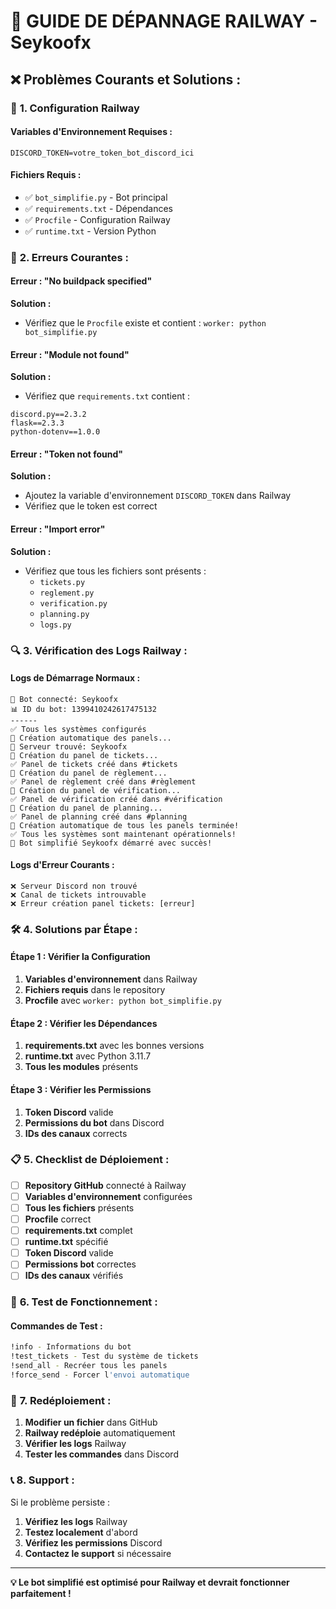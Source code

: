 # 🚀 GUIDE DE DÉPANNAGE RAILWAY - Seykoofx

## ❌ **Problèmes Courants et Solutions :**

### 🔧 **1. Configuration Railway**

#### **Variables d'Environnement Requises :**
```env
DISCORD_TOKEN=votre_token_bot_discord_ici
```

#### **Fichiers Requis :**
- ✅ `bot_simplifie.py` - Bot principal
- ✅ `requirements.txt` - Dépendances
- ✅ `Procfile` - Configuration Railway
- ✅ `runtime.txt` - Version Python

### 🚨 **2. Erreurs Courantes :**

#### **Erreur : "No buildpack specified"**
**Solution :**
- Vérifiez que le `Procfile` existe et contient : `worker: python bot_simplifie.py`

#### **Erreur : "Module not found"**
**Solution :**
- Vérifiez que `requirements.txt` contient :
```
discord.py==2.3.2
flask==2.3.3
python-dotenv==1.0.0
```

#### **Erreur : "Token not found"**
**Solution :**
- Ajoutez la variable d'environnement `DISCORD_TOKEN` dans Railway
- Vérifiez que le token est correct

#### **Erreur : "Import error"**
**Solution :**
- Vérifiez que tous les fichiers sont présents :
  - `tickets.py`
  - `reglement.py`
  - `verification.py`
  - `planning.py`
  - `logs.py`

### 🔍 **3. Vérification des Logs Railway :**

#### **Logs de Démarrage Normaux :**
```
🤖 Bot connecté: Seykoofx
📊 ID du bot: 1399410242617475132
------
✅ Tous les systèmes configurés
🚀 Création automatique des panels...
📡 Serveur trouvé: Seykoofx
🎫 Création du panel de tickets...
✅ Panel de tickets créé dans #tickets
📜 Création du panel de règlement...
✅ Panel de règlement créé dans #règlement
🔐 Création du panel de vérification...
✅ Panel de vérification créé dans #vérification
📅 Création du panel de planning...
✅ Panel de planning créé dans #planning
🎉 Création automatique de tous les panels terminée!
✅ Tous les systèmes sont maintenant opérationnels!
🚀 Bot simplifié Seykoofx démarré avec succès!
```

#### **Logs d'Erreur Courants :**
```
❌ Serveur Discord non trouvé
❌ Canal de tickets introuvable
❌ Erreur création panel tickets: [erreur]
```

### 🛠️ **4. Solutions par Étape :**

#### **Étape 1 : Vérifier la Configuration**
1. **Variables d'environnement** dans Railway
2. **Fichiers requis** dans le repository
3. **Procfile** avec `worker: python bot_simplifie.py`

#### **Étape 2 : Vérifier les Dépendances**
1. **requirements.txt** avec les bonnes versions
2. **runtime.txt** avec Python 3.11.7
3. **Tous les modules** présents

#### **Étape 3 : Vérifier les Permissions**
1. **Token Discord** valide
2. **Permissions du bot** dans Discord
3. **IDs des canaux** corrects

### 📋 **5. Checklist de Déploiement :**

- [ ] **Repository GitHub** connecté à Railway
- [ ] **Variables d'environnement** configurées
- [ ] **Tous les fichiers** présents
- [ ] **Procfile** correct
- [ ] **requirements.txt** complet
- [ ] **runtime.txt** spécifié
- [ ] **Token Discord** valide
- [ ] **Permissions bot** correctes
- [ ] **IDs des canaux** vérifiés

### 🎯 **6. Test de Fonctionnement :**

#### **Commandes de Test :**
```bash
!info - Informations du bot
!test_tickets - Test du système de tickets
!send_all - Recréer tous les panels
!force_send - Forcer l'envoi automatique
```

### 🚀 **7. Redéploiement :**

1. **Modifier un fichier** dans GitHub
2. **Railway redéploie** automatiquement
3. **Vérifier les logs** Railway
4. **Tester les commandes** dans Discord

### 📞 **8. Support :**

Si le problème persiste :
1. **Vérifiez les logs** Railway
2. **Testez localement** d'abord
3. **Vérifiez les permissions** Discord
4. **Contactez le support** si nécessaire

---

**💡 Le bot simplifié est optimisé pour Railway et devrait fonctionner parfaitement !** 